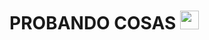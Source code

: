 <h1>PROBANDO COSAS <img src="https://raw.githubusercontent.com/Xevimetal/Xevimetal/images/Hi.gif" width="30px"/></h1>

<!--START_SECTION:waka-->
<!--END_SECTION:waka-->
